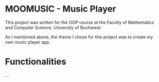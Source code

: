 # MOOMUSIC - Music Player

This project was written for the OOP course at the Faculty of Mathematics and Computer Science, University of Bucharest. 


As I mentioned above, the theme I chose for this project was to create my own music player app. 

# Functionalities 

...


